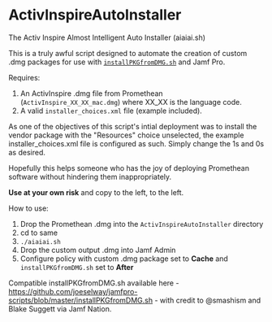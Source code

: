 # ActivInspireAutoInstaller

The Activ Inspire Almost Intelligent Auto Installer (aiaiai.sh)

This is a truly awful script designed to automate the creation of custom .dmg packages for use with [`installPKGfromDMG.sh`](https://github.com/joeselway/jamfpro-scripts/blob/master/installPKGfromDMG.sh) and Jamf Pro.

Requires:

1.  An ActivInspire .dmg file from Promethean (`ActivInspire_XX_XX_mac.dmg`) where XX_XX is the language code.
2.  A valid `installer_choices.xml` file (example included).

As one of the objectives of this script's intial deployment was to install the vendor package with the "Resources" choice unselected, the example installer_choices.xml file is configured as such. Simply change the 1s and 0s as desired.

Hopefully this helps someone who has the joy of deploying Promethean software without hindering them inappropriately.

**Use at your own risk** and copy to the left, to the left.

How to use:

1. Drop the Promethean .dmg into the `ActivInspireAutoInstaller` directory
2. cd to same
3. `./aiaiai.sh`
4. Drop the custom output .dmg into Jamf Admin
5. Configure policy with custom .dmg package set to **Cache** and `installPKGfromDMG.sh` set to **After**

Compatible installPKGfromDMG.sh available here - https://github.com/joeselway/jamfpro-scripts/blob/master/installPKGfromDMG.sh - with credit to @smashism and Blake Suggett via Jamf Nation.
